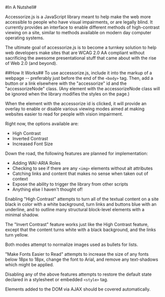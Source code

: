 #In A Nutshell#

Accessorize.js is a JavaScript library meant to help make the web more accessible to people who have visual impairments, or are legally blind. It currently provides an interface to enable different methods of high-contrast viewing on a site, similar to methods available on modern day computer operating systems.

The ultimate goal of accessorize.js is to become a turnkey solution to help web developers make sites that are WCAG 2.0 AA compliant without sacrificing the awesome presentational stuff that came about with the rise of Web 2.0 (and beyond).

##How It Works##
To use accessorize.js, include it into the markup of a webpage -- preferably just before the end of the `<body>` tag. Then, add a button or a link elsewhere with the "accessorize" id and the "accessorizeNode" class. (Any element with the accessorizeNode class will be ignored when the library modifies the styles on the page.)

When the element with the accessorize id is clicked, it will provide an overlay to enable or disable various viewing modes aimed at making websites easier to read for people with vision impairment.

Right now, the options available are:

*	High Contrast
*	Inverted Contrast
*	Increased Font Size

Down the road, the following features are planned for implementation:

*	Adding WAI-ARIA Roles
*	Checking to see if there are any `<img>` elements without alt attributes
*	Catching links and content that makes no sense when taken out of context
*	Expose the ability to trigger the library from other scripts
*	Anything else I haven't thought of!

Enabling "High Contrast" attempts to turn all of the textual content on a site black in color with a white background, turn links and buttons blue with an underline, and to outline many structural block-level elements with a minimal shadow.

The "Invert Contrast" feature works just like the High Contrast feature, except that the content turns white with a black background, and the links turn yellow.

Both modes attempt to normalize images used as bullets for lists.

"Make Fonts Easier to Read" attempts to increase the size of any fonts below 18px to 18px, change the font to Arial, and remove any text-shadows which might be applied.

Disabling any of the above features attempts to restore the default state declared in a stylesheet or embedded `<style>` tag.

Elements added to the DOM via AJAX should be covered automatically.